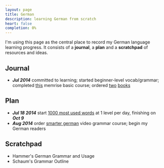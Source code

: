 ```yaml
---
layout: page
title: German
description: learning German from scratch
heart: false
completion: 0%
---
```


I'm using this page as the central place to record my German language learning progress.  It consists of a **journal**, a **plan** and a **scratchpad** of resources and ideas.

## Journal

[comment]: <#> ( date +"***%B %Y***" )

+ ***Jul 2014*** committed to learning; started beginner-level vocab/grammar; completed [this](http://www.memrise.com/course/79104/learn-basic-german/) memrise basic course; ordered [two](http://www.amazon.co.uk/gp/product/1494337614/ref=oh_aui_detailpage_o00_s00?ie=UTF8&psc=1) [books](http://www.amazon.co.uk/gp/product/3589015012/ref=oh_aui_detailpage_o01_s00?ie=UTF8&psc=1)

## Plan

+ ***Jul 18 2014*** start [1000 most used words](http://www.memrise.com/course/46/1000-words-of-elementary-german-2/) at 1 level per day, finishing on ***Oct 9***
+ ***Aug 2014*** order [smarter german](http://smartergerman.com/) video grammar course; begin my German readers



## Scratchpad

+ Hammer's German Grammar and Usage
+ Schaum's Grammar Outline
